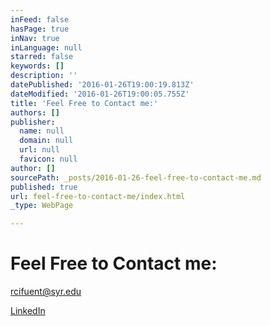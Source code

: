 ```yaml
---
inFeed: false
hasPage: true
inNav: true
inLanguage: null
starred: false
keywords: []
description: ''
datePublished: '2016-01-26T19:00:19.813Z'
dateModified: '2016-01-26T19:00:05.755Z'
title: 'Feel Free to Contact me:'
authors: []
publisher:
  name: null
  domain: null
  url: null
  favicon: null
author: []
sourcePath: _posts/2016-01-26-feel-free-to-contact-me.md
published: true
url: feel-free-to-contact-me/index.html
_type: WebPage

---
```

# Feel Free to Contact me:

rcifuent@syr.edu

[LinkedIn][0]

[0]: https://www.linkedin.com/in/rafacifuentes